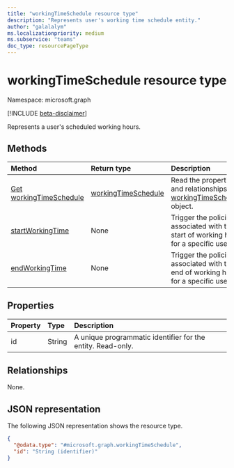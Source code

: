 ```yaml
---
title: "workingTimeSchedule resource type"
description: "Represents user's working time schedule entity."
author: "galalalym"
ms.localizationpriority: medium
ms.subservice: "teams"
doc_type: resourcePageType
---
```


# workingTimeSchedule resource type

Namespace: microsoft.graph

[!INCLUDE [beta-disclaimer](../../includes/beta-disclaimer.md)]

Represents a user's scheduled working hours.

## Methods

|Method|Return type|Description|
|:---|:---|:---|
|[Get workingTimeSchedule](../api/workingtimeschedule-get.md)|[workingTimeSchedule](../resources/workingtimeschedule.md)|Read the properties and relationships of a [workingTimeSchedule](../resources/workingtimeschedule.md) object.|
|[startWorkingTime](../api/workingtimeschedule-startworkingtime.md)|None|Trigger the policies associated with the start of working hours for a specific user.|
|[endWorkingTime](../api/workingtimeschedule-endworkingtime.md)|None|Trigger the policies associated with the end of working hours for a specific user.|

## Properties

|Property|Type|Description|
|:---|:---|:---|
|id|String|A unique programmatic identifier for the entity. Read-only.|

## Relationships

None.

## JSON representation

The following JSON representation shows the resource type.
<!-- {
  "blockType": "resource",
  "keyProperty": "id",
  "@odata.type": "microsoft.graph.workingTimeSchedule",
  "openType": false
}
-->
``` json
{
  "@odata.type": "#microsoft.graph.workingTimeSchedule",
  "id": "String (identifier)"
}
```
